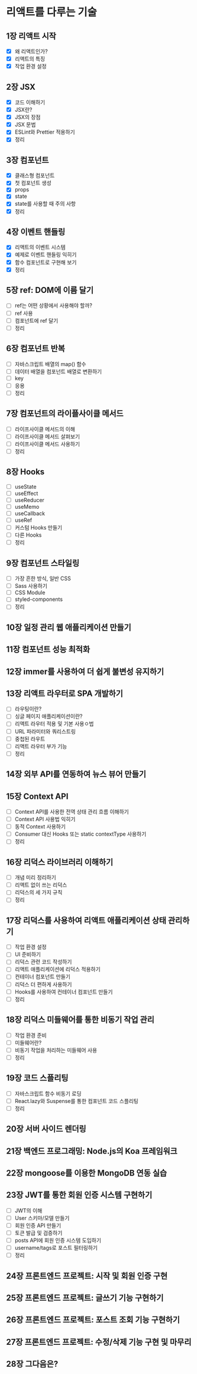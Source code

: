 # 리액트를 다루는 기술

## 1장 리액트 시작

- [x] 왜 리액트인가?
- [x] 리액트의 특징
- [x] 작업 환경 설정

## 2장 JSX

- [x] 코드 이해하기
- [x] JSX란?
- [x] JSX의 장점
- [x] JSX 문법
- [x] ESLint와 Prettier 적용하기
- [x] 정리

## 3장 컴포넌트

- [x] 클래스형 컴포넌트
- [x] 첫 컴포넌트 생성
- [x] props
- [x] state
- [x] state를 사용할 때 주의 사항
- [x] 정리

## 4장 이벤트 핸들링

- [x] 리액트의 이벤트 시스템
- [x] 예제로 이벤트 핸들링 익히기
- [x] 함수 컴포넌트로 구현해 보기
- [x] 정리

## 5장 ref: DOM에 이름 달기

- [ ] ref는 어떤 상황에서 사용해야 할까?
- [ ] ref 사용
- [ ] 컴포넌트에 ref 달기
- [ ] 정리

## 6장 컴포넌트 반복

- [ ] 자바스크립트 배열의 map() 함수
- [ ] 데이터 배열을 컴포넌트 배열로 변환하기
- [ ] key
- [ ] 응용
- [ ] 정리

## 7장 컴포넌트의 라이플사이클 메서드

- [ ] 라이프사이클 메서드의 이해
- [ ] 라이프사이클 메서드 살펴보기
- [ ] 라이프사이클 메서드 사용하기
- [ ] 정리

## 8장 Hooks

- [ ] useState
- [ ] useEffect
- [ ] useReducer
- [ ] useMemo
- [ ] useCallback
- [ ] useRef
- [ ] 커스텀 Hooks 만들기
- [ ] 다른 Hooks
- [ ] 정리

## 9장 컴포넌트 스타일링

- [ ] 가장 흔한 방식, 일반 CSS
- [ ] Sass 사용하기
- [ ] CSS Module
- [ ] styled-components
- [ ] 정리

## 10장 일정 관리 웹 애플리케이션 만들기

## 11장 컴포넌트 성능 최적화

## 12장 immer를 사용하여 더 쉽게 불변성 유지하기

## 13장 리액트 라우터로 SPA 개발하기

- [ ] 라우팅이란?
- [ ] 싱글 페이지 애플리케이션이란?
- [ ] 리액트 라우터 적용 및 기본 사용ㅇ법
- [ ] URL 파라미터와 쿼리스트링
- [ ] 중첩된 라우트
- [ ] 리액트 라우터 부가 기능
- [ ] 정리

## 14장 외부 API를 연동하여 뉴스 뷰어 만들기

## 15장 Context API

- [ ] Context API를 사용한 전역 상태 관리 흐름 이해하기
- [ ] Context API 사용법 익히기
- [ ] 동적 Context 사용하기
- [ ] Consumer 대신 Hooks 또는 static contextType 사용하기
- [ ] 정리

## 16장 리덕스 라이브러리 이해하기

- [ ] 개념 미리 정리하기
- [ ] 리액트 없이 쓰는 리덕스
- [ ] 리덕스의 세 가지 규칙
- [ ] 정리

## 17장 리덕스를 사용하여 리액트 애플리케이션 상태 관리하기

- [ ] 작업 환경 설정
- [ ] UI 준비하기
- [ ] 리덕스 관련 코드 작성하기
- [ ] 리액트 애플리케이션에 리덕스 적용하기
- [ ] 컨테이너 컴포넌트 만들기
- [ ] 리덕스 더 편하게 사용하기
- [ ] Hooks를 사용하여 컨테이너 컴포넌트 만들기
- [ ] 정리

## 18장 리덕스 미들웨어를 통한 비동기 작업 관리

- [ ] 작업 환경 준비
- [ ] 미들웨어란?
- [ ] 비동기 작업을 처리하는 미들웨어 사용
- [ ] 정리

## 19장 코드 스플리팅

- [ ] 자바스크립트 함수 비동기 로딩
- [ ] React.lazy와 Suspense를 통한 컴포넌트 코드 스플리팅
- [ ] 정리

## 20장 서버 사이드 렌더링

## 21장 백엔드 프로그래밍: Node.js의 Koa 프레임워크

## 22장 mongoose를 이용한 MongoDB 연동 실습

## 23장 JWT를 통한 회원 인증 시스템 구현하기

- [ ] JWT의 이해
- [ ] User 스키마/모델 만들기
- [ ] 회원 인증 API 만들기
- [ ] 토큰 발급 및 검증하기
- [ ] posts API에 회원 인증 시스템 도입하기
- [ ] username/tags로 포스트 필터링하기
- [ ] 정리

## 24장 프론트엔드 프로젝트: 시작 및 회원 인증 구현

## 25장 프론트엔드 프로젝트: 글쓰기 기능 구현하기

## 26장 프론트엔드 프로젝트: 포스트 조회 기능 구현하기

## 27장 프론트엔드 프로젝트: 수정/삭제 기능 구현 및 마무리

## 28장 그다음은?
